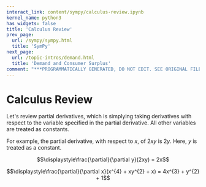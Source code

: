 ```yaml
---
interact_link: content/sympy/calculus-review.ipynb
kernel_name: python3
has_widgets: false
title: 'Calculus Review'
prev_page:
  url: /sympy/sympy.html
  title: 'SymPy'
next_page:
  url: /topic-intros/demand.html
  title: 'Demand and Consumer Surplus'
comment: "***PROGRAMMATICALLY GENERATED, DO NOT EDIT. SEE ORIGINAL FILES IN /content***"
---
```

# Calculus Review



Let's review partial derivatives, which is simplying taking derivatives with respect to the variable specified in the partial derivative. All other variables are treated as constants.

For example, the partial derivative, with respect to $x$, of $2xy$ is $2y$.  Here, $y$ is treated as a constant.

$$\displaystyle\frac{\partial}{\partial y}(2xy) = 2x$$

$$\displaystyle\frac{\partial}{\partial x}(x^{4} + xy^{2} + x) = 4x^{3} + y^{2} + 1$$



 

